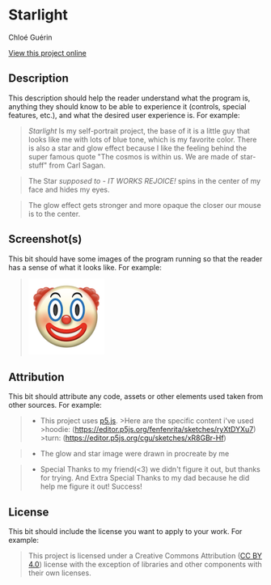 # Starlight

Chloé Guérin

[View this project online](URL_FOR_THE_RUNNING_PROJECT)

## Description

This description should help the reader understand what the program is, anything they should know to be able to experience it (controls, special features, etc.), and what the desired user experience is. For example:

> *Starlight* Is my self-portrait project, the base of it is a little guy that looks like me with lots of blue tone, which is my favorite color. There is also a star and glow effect because I like the feeling behind the super famous quote "The cosmos is within us. We are made of star-stuff" from Carl Sagan. 

> The Star *supposed to - IT WORKS REJOICE!* spins in the center of my face and hides my eyes.

> The glow effect gets stronger and more opaque the closer our mouse is to the center.

> 

## Screenshot(s)

This bit should have some images of the program running so that the reader has a sense of what it looks like. For example:

> ![Image of a clown face](./assets/images/clown.png)

## Attribution

This bit should attribute any code, assets or other elements used taken from other sources. For example:

> - This project uses [p5.js](https://p5js.org).
    >Here are the specific content i've used
        >hoodie: (https://editor.p5js.org/fenfenrita/sketches/ryXtDYXu7)
        >turn: (https://editor.p5js.org/cgu/sketches/xR8GBr-Hf)

> - The glow and star image were drawn in procreate by me

> - Special Thanks to my friend(<3) we didn't figure it out, but thanks for trying. And Extra Special Thanks to my dad because he did help me figure it out! Success!

## License

This bit should include the license you want to apply to your work. For example:

> This project is licensed under a Creative Commons Attribution ([CC BY 4.0](https://creativecommons.org/licenses/by/4.0/deed.en)) license with the exception of libraries and other components with their own licenses.